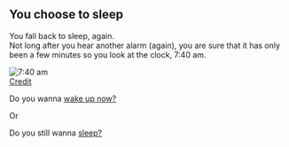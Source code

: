 ## You choose to sleep

You fall back to sleep, again.  
Not long after you hear another alarm (again), you are sure that it has only been a few minutes so you look at the clock, 7:40 am.

![7:40 am](../../../../image/740clock.jpg)  
[Credit](http://kevinomooney.com/visual-orienteering/)

Do you wanna [wake up now?](choice1/wakeup3.md)

Or

Do you still wanna [sleep?](choice2/snooze3.md)